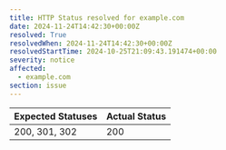 ```yaml
---
title: HTTP Status resolved for example.com
date: 2024-11-24T14:42:30+00:00Z
resolved: True
resolvedWhen: 2024-11-24T14:42:30+00:00Z
resolvedStartTime: 2024-10-25T21:09:43.191474+00:00
severity: notice
affected:
  - example.com
section: issue
---
```


| Expected Statuses | Actual Status  |
|-------------------|----------------|
| 200, 301, 302 | 200 |
